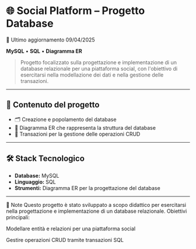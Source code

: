 # 🌐 Social Platform – Progetto Database

📅 Ultimo aggiornamento 09/04/2025

**MySQL** • **SQL** • **Diagramma ER**

> Progetto focalizzato sulla progettazione e implementazione di un database relazionale per una piattaforma social, con l'obiettivo di esercitarsi nella modellazione dei dati e nella gestione delle transazioni.

---

## 🚀 Contenuto del progetto

- 🗂️ Creazione e popolamento del database
- 🧩 Diagramma ER che rappresenta la struttura del database
- 🔄 Transazioni per la gestione delle operazioni CRUD

---

## 🛠️ Stack Tecnologico

- **Database:** MySQL
- **Linguaggio:** SQL
- **Strumenti:** Diagramma ER per la progettazione del database

---

📌 Note
Questo progetto è stato sviluppato a scopo didattico per esercitarsi nella progettazione e implementazione di un database relazionale.
Obiettivi principali:

Modellare entità e relazioni per una piattaforma social

Gestire operazioni CRUD tramite transazioni SQL
